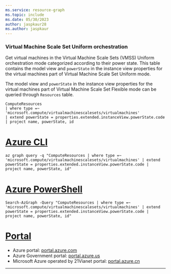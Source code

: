 ```yaml
---
ms.service: resource-graph
ms.topic: include
ms.date: 05/30/2023
author: jaspkaur28
ms.author: jaspkaur
---
```


### Virtual Machine Scale Set Uniform orchestration

Get virtual machines in the Virtual Machine Scale Sets (VMSS) Uniform orchestration mode categorized according to their power state. This table contains the model view and `powerState` in the instance view properties for the virtual machines part of Virtual Machine Scale Set Uniform mode.

The model view and `powerState` in the instance view properties for the virtual machines part of Virtual Machine Scale Set Flexible mode can be queried through `Resources` table.

```kusto
ComputeResources
| where type =~ 'microsoft.compute/virtualmachinescalesets/virtualmachines'
| extend powerState = properties.extended.instanceView.powerState.code
| project name, powerState, id
```

# [Azure CLI](#tab/azure-cli)

```azurecli-interactive
az graph query -q "ComputeResources | where type =~ 'microsoft.compute/virtualmachinescalesets/virtualmachines' | extend powerState = properties.extended.instanceView.powerState.code | project name, powerState, id"
```

# [Azure PowerShell](#tab/azure-powershell)

```azurepowershell-interactive
Search-AzGraph -Query "ComputeResources | where type =~ 'microsoft.compute/virtualmachinescalesets/virtualmachines' | extend powerState = properties.extended.instanceView.powerState.code | project name, powerState, id"
```

# [Portal](#tab/azure-portal)



- Azure portal: <a href="https://portal.azure.com/#blade/HubsExtension/ArgQueryBlade/query/ComputeResources%0D%0A%7C%20where%20type%20%3D~%20%27microsoft.compute%2Fvirtualmachinescalesets%2Fvirtualmachines%27%0D%0A%7C%20extend%20powerState%20%3D%20properties.extended.instanceView.powerState.code%0D%0A%7C%20project%20name%2C%20powerState%2C%20id" target="_blank">portal.azure.com</a>
- Azure Government portal: <a href="https://portal.azure.us/#blade/HubsExtension/ArgQueryBlade/query/ComputeResources%0D%0A%7C%20where%20type%20%3D~%20%27microsoft.compute%2Fvirtualmachinescalesets%2Fvirtualmachines%27%0D%0A%7C%20extend%20powerState%20%3D%20properties.extended.instanceView.powerState.code%0D%0A%7C%20project%20name%2C%20powerState%2C%20id" target="_blank">portal.azure.us</a>
- Microsoft Azure operated by 21Vianet portal: <a href="https://portal.azure.cn/#blade/HubsExtension/ArgQueryBlade/query/ComputeResources%0D%0A%7C%20where%20type%20%3D~%20%27microsoft.compute%2Fvirtualmachinescalesets%2Fvirtualmachines%27%0D%0A%7C%20extend%20powerState%20%3D%20properties.extended.instanceView.powerState.code%0D%0A%7C%20project%20name%2C%20powerState%2C%20id" target="_blank">portal.azure.cn</a>

---
